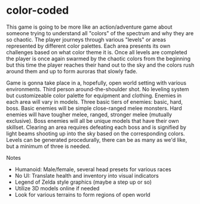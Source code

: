 # color-coded

This game is going to be more like an action/adventure game about someone trying to understand all "colors" of the spectrum and why they are so chaotic. The player journeys through various "levels" or areas represented by different color palettes. Each area presents its own challenges based on what color theme it is. Once all levels are completed the player is once again swarmed by the chaotic colors from the beginning but this time the player reaches their hand out to the sky and the colors rush around them and up to form auroras that slowly fade.
 
Game is gonna take place in a, hopefully, open world setting with various environments. Third person around-the-shoulder shot. No leveling system but  customizeable color palette for equipment and clothing. Enemies in each area will vary in models. Three basic tiers of enemies: basic, hard, boss. Basic enemies will be simple close-ranged melee monsters. Hard enemies will have tougher melee, ranged, stronger melee (mutually exclusive). Boss enemies will all be unique models that have their own skillset. 
Clearing an area requires defeating each boss and is signified by light beams shooting up into the sky based on the corresponding colors. Levels can be generated procedurally, there can be as many as we'd like, but a minimum of three is needed.


Notes
- Humanoid: Male/female, several head presets for various races
- No UI: Translate health and inventory into visual indicators
- Legend of Zelda style graphics (maybe a step up or so)
- Utilize 3D models online if needed
- Look for various terrains to form regions of open world
